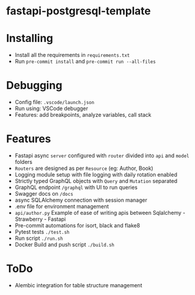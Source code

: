 # fastapi-postgresql-template

# Installing
- Install all the requirements in `requirements.txt`
- Run `pre-commit install` and `pre-commit run --all-files`

# Debugging
- Config file: `.vscode/launch.json`
- Run using: VSCode debugger
- Features: add breakpoints, analyze variables, call stack

# Features
- Fastapi async `server` configured with `router` divided into `api` and `model` folders
- `Routers` are designed as per `Resource` (eg: Author, Book)
- Logging module setup with file logging with daily rotation enabled
- Strictly typed GraphQL objects with `Query` and `Mutation` separated
- GraphQL endpoint `/graphql` with UI to run queries
- Swagger docs on `/docs`
- async SQLAlchemy connection with session manager
- .env file for environment management
- `api/author.py` Example of ease of writing apis between Sqlalchemy - Strawberry - Fastapi
- Pre-commit automations for isort, black and flake8
- Pytest tests `./test.sh`
- Run script `./run.sh`
- Docker Build and push script `./build.sh`

# ToDo
- Alembic integration for table structure management